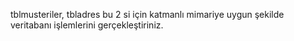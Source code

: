 tblmusteriler, tbladres bu 2 si için katmanlı mimariye uygun şekilde veritabanı işlemlerini gerçekleştiriniz.